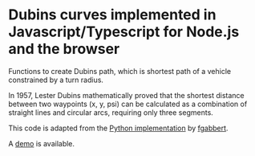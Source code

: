 # Dubins curves implemented in Javascript/Typescript for Node.js and the browser
Functions to create Dubins path, which is shortest path of a vehicle constrained by a turn radius.

In 1957, Lester Dubins mathematically proved that the shortest distance between two waypoints (x, y, psi) can be calculated as a combination of straight lines and circular arcs, requiring only three segments.

This code is adapted from the [Python implementation](https://github.com/fgabbert/dubins_py/blob/master/dubins_py.py) by [fgabbert](https://github.com/fgabbert).

A [demo](https://replit.com/@gurpreet7/dubins-path-example) is available.